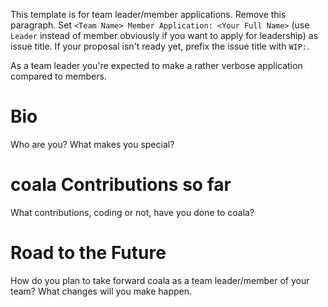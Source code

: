 This template is for team leader/member applications. Remove this paragraph. Set `<Team Name> Member Application: <Your Full Name>` (use `Leader` instead of member obviously if you want to apply for leadership) as issue title. If your proposal isn't ready yet, prefix the issue title with `WIP:`.

As a team leader you're expected to make a rather verbose application compared to members.

# Bio

Who are you? What makes you special?

# coala Contributions so far

What contributions, coding or not, have you done to coala?

# Road to the Future

How do you plan to take forward coala as a team leader/member of your team? What changes will you make happen.
